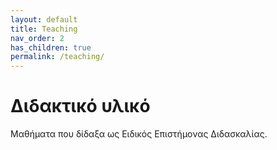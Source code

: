 ```yaml
---
layout: default
title: Teaching
nav_order: 2
has_children: true
permalink: /teaching/
---
```


# Διδακτικό υλικό

Μαθήματα που δίδαξα ως Ειδικός Επιστήμονας Διδασκαλίας.
